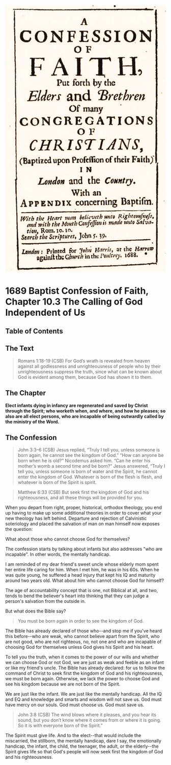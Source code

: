 <img class="intro-right" src="art-1689.png">

# 1689 Baptist Confession of Faith, Chapter 10.3 The Calling of God Independent of Us

## Table of Contents

<!-- toc -->

## The Text

>Romans 1:18-19 (CSB) For God’s wrath is revealed from heaven against all godlessness and unrighteousness of people who by their unrighteousness suppress the truth, since what can be known about God is evident among them, because God has shown it to them.

## The Chapter

**Elect infants dying in infancy are regenerated and saved by Christ through the Spirit; who worketh when, and where, and how he pleases; so also are all elect persons, who are incapable of being outwardly called by the ministry of the Word.**

## The Confession

>John 3:3–6 (CSB) Jesus replied, “Truly I tell you, unless someone is born again, he cannot see the kingdom of God.” “How can anyone be born when he is old?” Nicodemus asked him. “Can he enter his mother’s womb a second time and be born?” Jesus answered, “Truly I tell you, unless someone is born of water and the Spirit, he cannot enter the kingdom of God. Whatever is born of the flesh is flesh, and whatever is born of the Spirit is spirit.

>Matthew 6:33 (CSB) But seek first the kingdom of God and his righteousness, and all these things will be provided for you.

When you depart from right, proper, historical, orthodox theology, you end up having to make up some additional theories in order to cover what your new theology has left behind. Departure and rejection of Calvinistic soteriology and placed the salvation of man on man himself now exposes the question:

What about those who cannot choose God for themselves?

The confession starts by talking about infants but also addresses "who are incapable". In other words, the mentally handicap.

I am reminded of my dear friend's sweet uncle whose elderly mom spent her entire life caring for him. When I met him, he was in his 60s. When he was quite young, he suffered a head injury that kept his IQ and maturity around two years old. What about him who cannot choose God for himself?

The age of accountability concept that is one, not Biblical at all, and two, tends to bend the believer's heart into thinking that they can judge a person's salvation from the outside in.

But what does the Bible say?

>You must be born again in order to see the kingdom of God.

The Bible has already declared of those who--and stop me if you've heard this before--who are weak, who cannot believe apart from the Spirit, who are not good, who are not righteous, no, not one and who are incapable of choosing God for themselves unless God gives his Spirit and his heart.

To tell you the truth, when it comes to the power of our wills and whether we can choose God or not God, we are just as weak and feeble as an infant or like my friend's uncle. The Bible has already declared: for us to follow the command of Christ to seek first the kingdom of God and his righteousness, we must be born again. Otherwise, we lack the power to choose God and see his kingdom because we are not born of the Spirit.

We are just like the infant. We are just like the mentally handicap. All the IQ and EQ and knowledge and smarts and wisdom will not save us. God must have mercy on our souls. God must choose us. God must save us.

>John 3:8 (CSB) The wind blows where it pleases, and you hear its sound, but you don’t know where it comes from or where it is going. So it is with everyone born of the Spirit.”

The Spirit must give life. And to the elect--that would include the miscarried, the stillborn, the mentally handicap, dare I say, the emotionally handicap, the infant, the child, the teenager, the adult, or the elderly--the Spirit gives life so that God's people will now seek first the kingdom of God and his righteousness.
